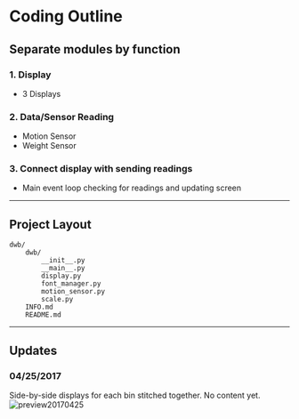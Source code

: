 # Coding Outline

## Separate modules by function
### 1. Display
* 3 Displays

### 2. Data/Sensor Reading
* Motion Sensor
* Weight Sensor

### 3. Connect display with sending readings
* Main event loop checking for readings and updating screen

---

## Project Layout
```
dwb/
    dwb/
        __init__.py
        __main__.py
        display.py
        font_manager.py
        motion_sensor.py
        scale.py
    INFO.md
    README.md
```

---

## Updates
### 04/25/2017
Side-by-side displays for each bin stitched together. No content yet.
![preview20170425](https://github.uci.edu/katakemo/ESWDigitalWasteBins/blob/display-sensor-update/dwb/images/preview20170425.png?raw=true)
